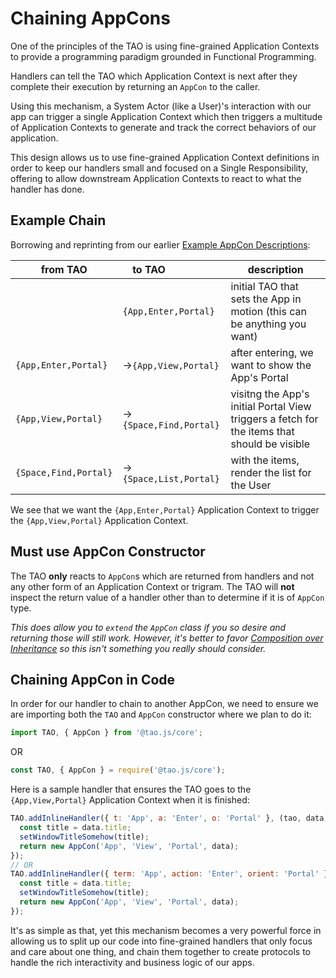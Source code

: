 # Chaining AppCons

One of the principles of the TAO is using fine-grained Application Contexts
to provide a programming paradigm grounded in Functional Programming.

Handlers can tell the TAO which Application Context is next after they
complete their execution by returning an `AppCon` to the caller.

Using this mechanism, a System Actor (like a User)'s interaction with
our app can trigger a single Application Context which then triggers
a multitude of Application Contexts to generate and track the correct
behaviors of our application.

This design allows us to use fine-grained Application Context definitions
in order to keep our handlers small and focused on a Single Responsibility,
offering to allow downstream Application Contexts to react to what the
handler has done.

## Example Chain

Borrowing and reprinting from our earlier [Example AppCon Descriptions](/app-cons.md#example-appcon-descriptions):

|from TAO               |to TAO                 |description|
|-----------------------|-----------------------|-----------|
||`{App,Enter,Portal}`|initial TAO that sets the App in motion (this can be anything you want)|
|`{App,Enter,Portal}`|->`{App,View,Portal}`|after entering, we want to show the App's Portal|
|`{App,View,Portal}`|->`{Space,Find,Portal}`|visitng the App's initial Portal View triggers a fetch for the items that should be visible|
|`{Space,Find,Portal}`|->`{Space,List,Portal}`|with the items, render the list for the User|

We see that we want the `{App,Enter,Portal}` Application Context to
trigger the `{App,View,Portal}` Application Context.

## Must use AppCon Constructor

The TAO **only** reacts to `AppCon`s which are returned from handlers and
not any other form of an Application Context or trigram.  The TAO will **not**
inspect the return value of a handler other than to determine if it is
of `AppCon` type.

_This does allow you to `extend` the `AppCon` class if you so desire and
returning those will still work.  However, it's better to favor
[Composition over Inheritance]() so this isn't something you really
should consider._

## Chaining AppCon in Code

In order for our handler to chain to another AppCon, we need to ensure
we are importing both the `TAO` and `AppCon` constructor where we plan to
do it:

```javascript
import TAO, { AppCon } from '@tao.js/core';
```
OR
```javascript
const TAO, { AppCon } = require('@tao.js/core');
```

Here is a sample handler that ensures the TAO goes to the
`{App,View,Portal}` Application Context when it is finished:

```javascript
TAO.addInlineHandler({ t: 'App', a: 'Enter', o: 'Portal' }, (tao, data) => {
  const title = data.title;
  setWindowTitleSomehow(title);
  return new AppCon('App', 'View', 'Portal', data);
});
// OR
TAO.addInlineHandler({ term: 'App', action: 'Enter', orient: 'Portal' }, (tao, data) => {
  const title = data.title;
  setWindowTitleSomehow(title);
  return new AppCon('App', 'View', 'Portal', data);
});
```

It's as simple as that, yet this mechanism becomes a very powerful force in
allowing us to split up our code into fine-grained handlers that only
focus and care about one thing, and chain them together to create protocols
to handle the rich interactivity and business logic of our apps.
